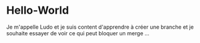 # Hello-World
Je m'appelle Ludo et je suis content d'apprendre à créer une branche et je souhaite essayer de voir ce qui peut bloquer un merge ...
